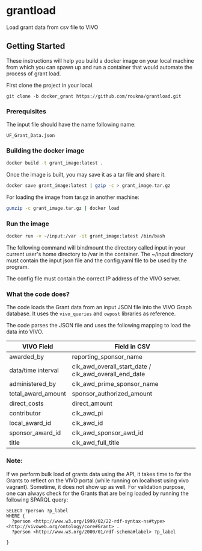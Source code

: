 # grantload
Load grant data from csv file to VIVO

## Getting Started

These instructions will help you build a docker image on your local machine from which you can spawn up and run a container that would automate the process of grant load.

First clone the project in your local.

```
git clone -b docker_grant https://github.com/roukna/grantload.git
```

### Prerequisites

The input file should have the name following name:
```
UF_Grant_Data.json
```


### Building the docker image

```bash
docker build -t grant_image:latest .
```
Once the image is built, you may save it as a tar file and share it.

```bash
docker save grant_image:latest | gzip -c > grant_image.tar.gz
```
For loading the image from tar.gz in another machine:

```bash
gunzip -c grant_image.tar.gz | docker load
```

### Run the image
```bash
docker run -v ~/input:/var -it grant_image:latest /bin/bash
```
The following command will bindmount the directory called input in your current user's home directory to /var in the container. The ~/input directory must contain the input json file and the config.yaml file to be used by the program.

The config file must contain the correct IP address of the VIVO server.

### What the code does?
The code loads the Grant data from an input JSON file into the VIVO Graph database. It uses the `vivo_queries` and `owpost` libraries as reference.

The code parses the JSON file and uses the following mapping to load the data into VIVO.

| VIVO Field         | Field in CSV                                          |
|--------------------|-------------------------------------------------------|
| awarded_by         | reporting_sponsor_name                                |
| data/time interval | clk_awd_overall_start_date / clk_awd_overall_end_date |
| administered_by    | clk_awd_prime_sponsor_name                            |
| total_award_amount | sponsor_authorized_amount                             |
| direct_costs       | direct_amount                                         |
| contributor        | clk_awd_pi                                            |
| local_award_id     | clk_awd_id                                            |
| sponsor_award_id   | clk_awd_sponsor_awd_id                                |
| title              | clk_awd_full_title                                    |

### Note: 
If we perform bulk load of grants data using the API, it takes time to for the Grants to reflect on the VIVO portal (while running on localhost using vivo vagrant). Sometime, it does not show up as well. For validation purpose, one can always check for the Grants that are being loaded by running the following SPARQL query:

```sparql
SELECT ?person ?p_label
WHERE {
  ?person <http://www.w3.org/1999/02/22-rdf-syntax-ns#type> <http://vivoweb.org/ontology/core#Grant> .
  ?person <http://www.w3.org/2000/01/rdf-schema#label> ?p_label
 
}
```

